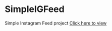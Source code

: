 # SimpleIGFeed
Simple Instagram Feed  project [Click here to view](https://gonzaloespinel.github.io/SimpleIGFeed)
